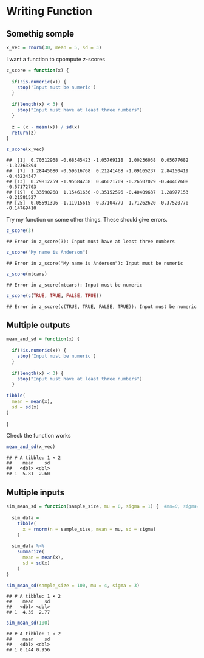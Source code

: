 Writing Function
================

## Somethig somple

``` r
x_vec = rnorm(30, mean = 5, sd = 3)
```

I want a function to cpompute z-scores

``` r
z_score = function(x) {
  
  if(!is.numeric(x)) {
    stop('Input must be numeric')
  }
  
  if(length(x) < 3) {
    stop("Input must have at least three numbers")
  }
  
  z = (x - mean(x)) / sd(x)
  return(z)
}

z_score(x_vec)
```

    ##  [1]  0.70312968 -0.68345423 -1.05769118  1.00236038  0.05677682 -1.32363894
    ##  [7]  1.28445080 -0.59616768  0.21241468 -1.09165237  2.84150419 -0.43234347
    ## [13]  0.29812259 -1.95684238  0.46021709 -0.26507029 -0.44467608 -0.57172703
    ## [19]  0.33590268  1.15461636 -0.35152596 -0.40409637  1.28977153 -0.21581527
    ## [25]  0.05591396 -1.11915615 -0.37104779  1.71262620 -0.37520770 -0.14769410

Try my function on some other things. These should give errors.

``` r
z_score(3)
```

    ## Error in z_score(3): Input must have at least three numbers

``` r
z_score("My name is Anderson")
```

    ## Error in z_score("My name is Anderson"): Input must be numeric

``` r
z_score(mtcars)
```

    ## Error in z_score(mtcars): Input must be numeric

``` r
z_score(c(TRUE, TRUE, FALSE, TRUE))
```

    ## Error in z_score(c(TRUE, TRUE, FALSE, TRUE)): Input must be numeric

## Multiple outputs

``` r
mean_and_sd = function(x) {
  
  if(!is.numeric(x)) {
    stop('Input must be numeric')
  }
  
  if(length(x) < 3) {
    stop("Input must have at least three numbers")
  }
  
tibble(
  mean = mean(x),
  sd = sd(x)
)
  
}
```

Check the function works

``` r
mean_and_sd(x_vec)
```

    ## # A tibble: 1 × 2
    ##    mean    sd
    ##   <dbl> <dbl>
    ## 1  5.81  2.60

## Multiple inputs

``` r
sim_mean_sd = function(sample_size, mu = 0, sigma = 1) {  #mu=0, sigma=1 is the default value, it will be overwritten if you input the value you want
  
  sim_data = 
    tibble(
      x = rnorm(n = sample_size, mean = mu, sd = sigma)
    )
  
  sim_data %>% 
    summarize(
      mean = mean(x),
      sd = sd(x)
    )
}

sim_mean_sd(sample_size = 100, mu = 4, sigma = 3)
```

    ## # A tibble: 1 × 2
    ##    mean    sd
    ##   <dbl> <dbl>
    ## 1  4.35  2.77

``` r
sim_mean_sd(100)
```

    ## # A tibble: 1 × 2
    ##    mean    sd
    ##   <dbl> <dbl>
    ## 1 0.144 0.956
